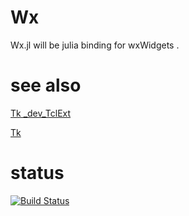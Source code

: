 Wx
==

Wx.jl will be julia binding for wxWidgets .


# see also

[Tk _dev_TclExt](https://github.com/HatsuneMiku/Tk.jl)

[Tk](https://github.com/JuliaLang/Tk.jl)


# status

[![Build Status](https://travis-ci.org/HatsuneMiku/Wx.jl.svg?branch=master)](https://travis-ci.org/HatsuneMiku/Wx.jl)
